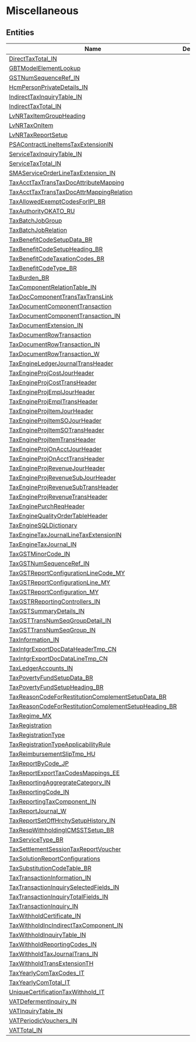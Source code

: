 
# Miscellaneous


## Entities

|Name|Description|
|---|---|
|[DirectTaxTotal_IN](DirectTaxTotal_IN.cdm.json)||
|[GBTModelElementLookup](GBTModelElementLookup.cdm.json)||
|[GSTNumSequenceRef_IN](GSTNumSequenceRef_IN.cdm.json)||
|[HcmPersonPrivateDetails_IN](HcmPersonPrivateDetails_IN.cdm.json)||
|[IndirectTaxInquiryTable_IN](IndirectTaxInquiryTable_IN.cdm.json)||
|[IndirectTaxTotal_IN](IndirectTaxTotal_IN.cdm.json)||
|[LvNRTaxItemGroupHeading](LvNRTaxItemGroupHeading.cdm.json)||
|[LvNRTaxOnItem](LvNRTaxOnItem.cdm.json)||
|[LvNRTaxReportSetup](LvNRTaxReportSetup.cdm.json)||
|[PSAContractLineItemsTaxExtensionIN](PSAContractLineItemsTaxExtensionIN.cdm.json)||
|[ServiceTaxInquiryTable_IN](ServiceTaxInquiryTable_IN.cdm.json)||
|[ServiceTaxTotal_IN](ServiceTaxTotal_IN.cdm.json)||
|[SMAServiceOrderLineTaxExtension_IN](SMAServiceOrderLineTaxExtension_IN.cdm.json)||
|[TaxAcctTaxTransTaxDocAttributeMapping](TaxAcctTaxTransTaxDocAttributeMapping.cdm.json)||
|[TaxAcctTaxTransTaxDocAttrMappingRelation](TaxAcctTaxTransTaxDocAttrMappingRelation.cdm.json)||
|[TaxAllowedExemptCodesForIPI_BR](TaxAllowedExemptCodesForIPI_BR.cdm.json)||
|[TaxAuthorityOKATO_RU](TaxAuthorityOKATO_RU.cdm.json)||
|[TaxBatchJobGroup](TaxBatchJobGroup.cdm.json)||
|[TaxBatchJobRelation](TaxBatchJobRelation.cdm.json)||
|[TaxBenefitCodeSetupData_BR](TaxBenefitCodeSetupData_BR.cdm.json)||
|[TaxBenefitCodeSetupHeading_BR](TaxBenefitCodeSetupHeading_BR.cdm.json)||
|[TaxBenefitCodeTaxationCodes_BR](TaxBenefitCodeTaxationCodes_BR.cdm.json)||
|[TaxBenefitCodeType_BR](TaxBenefitCodeType_BR.cdm.json)||
|[TaxBurden_BR](TaxBurden_BR.cdm.json)||
|[TaxComponentRelationTable_IN](TaxComponentRelationTable_IN.cdm.json)||
|[TaxDocComponentTransTaxTransLink](TaxDocComponentTransTaxTransLink.cdm.json)||
|[TaxDocumentComponentTransaction](TaxDocumentComponentTransaction.cdm.json)||
|[TaxDocumentComponentTransaction_IN](TaxDocumentComponentTransaction_IN.cdm.json)||
|[TaxDocumentExtension_IN](TaxDocumentExtension_IN.cdm.json)||
|[TaxDocumentRowTransaction](TaxDocumentRowTransaction.cdm.json)||
|[TaxDocumentRowTransaction_IN](TaxDocumentRowTransaction_IN.cdm.json)||
|[TaxDocumentRowTransaction_W](TaxDocumentRowTransaction_W.cdm.json)||
|[TaxEngineLedgerJournalTransHeader](TaxEngineLedgerJournalTransHeader.cdm.json)||
|[TaxEngineProjCostJourHeader](TaxEngineProjCostJourHeader.cdm.json)||
|[TaxEngineProjCostTransHeader](TaxEngineProjCostTransHeader.cdm.json)||
|[TaxEngineProjEmplJourHeader](TaxEngineProjEmplJourHeader.cdm.json)||
|[TaxEngineProjEmplTransHeader](TaxEngineProjEmplTransHeader.cdm.json)||
|[TaxEngineProjItemJourHeader](TaxEngineProjItemJourHeader.cdm.json)||
|[TaxEngineProjItemSOJourHeader](TaxEngineProjItemSOJourHeader.cdm.json)||
|[TaxEngineProjItemSOTransHeader](TaxEngineProjItemSOTransHeader.cdm.json)||
|[TaxEngineProjItemTransHeader](TaxEngineProjItemTransHeader.cdm.json)||
|[TaxEngineProjOnAcctJourHeader](TaxEngineProjOnAcctJourHeader.cdm.json)||
|[TaxEngineProjOnAcctTransHeader](TaxEngineProjOnAcctTransHeader.cdm.json)||
|[TaxEngineProjRevenueJourHeader](TaxEngineProjRevenueJourHeader.cdm.json)||
|[TaxEngineProjRevenueSubJourHeader](TaxEngineProjRevenueSubJourHeader.cdm.json)||
|[TaxEngineProjRevenueSubTransHeader](TaxEngineProjRevenueSubTransHeader.cdm.json)||
|[TaxEngineProjRevenueTransHeader](TaxEngineProjRevenueTransHeader.cdm.json)||
|[TaxEnginePurchReqHeader](TaxEnginePurchReqHeader.cdm.json)||
|[TaxEngineQualityOrderTableHeader](TaxEngineQualityOrderTableHeader.cdm.json)||
|[TaxEngineSQLDictionary](TaxEngineSQLDictionary.cdm.json)||
|[TaxEngineTaxJournalLineTaxExtensionIN](TaxEngineTaxJournalLineTaxExtensionIN.cdm.json)||
|[TaxEngineTaxJournal_IN](TaxEngineTaxJournal_IN.cdm.json)||
|[TaxGSTMinorCode_IN](TaxGSTMinorCode_IN.cdm.json)||
|[TaxGSTNumSequenceRef_IN](TaxGSTNumSequenceRef_IN.cdm.json)||
|[TaxGSTReportConfigurationLineCode_MY](TaxGSTReportConfigurationLineCode_MY.cdm.json)||
|[TaxGSTReportConfigurationLine_MY](TaxGSTReportConfigurationLine_MY.cdm.json)||
|[TaxGSTReportConfiguration_MY](TaxGSTReportConfiguration_MY.cdm.json)||
|[TaxGSTRReportingControllers_IN](TaxGSTRReportingControllers_IN.cdm.json)||
|[TaxGSTSummaryDetails_IN](TaxGSTSummaryDetails_IN.cdm.json)||
|[TaxGSTTransNumSeqGroupDetail_IN](TaxGSTTransNumSeqGroupDetail_IN.cdm.json)||
|[TaxGSTTransNumSeqGroup_IN](TaxGSTTransNumSeqGroup_IN.cdm.json)||
|[TaxInformation_IN](TaxInformation_IN.cdm.json)||
|[TaxIntgrExportDocDataHeaderTmp_CN](TaxIntgrExportDocDataHeaderTmp_CN.cdm.json)||
|[TaxIntgrExportDocDataLineTmp_CN](TaxIntgrExportDocDataLineTmp_CN.cdm.json)||
|[TaxLedgerAccounts_IN](TaxLedgerAccounts_IN.cdm.json)||
|[TaxPovertyFundSetupData_BR](TaxPovertyFundSetupData_BR.cdm.json)||
|[TaxPovertyFundSetupHeading_BR](TaxPovertyFundSetupHeading_BR.cdm.json)||
|[TaxReasonCodeForRestitutionComplementSetupData_BR](TaxReasonCodeForRestitutionComplementSetupData_BR.cdm.json)||
|[TaxReasonCodeForRestitutionComplementSetupHeading_BR](TaxReasonCodeForRestitutionComplementSetupHeading_BR.cdm.json)||
|[TaxRegime_MX](TaxRegime_MX.cdm.json)||
|[TaxRegistration](TaxRegistration.cdm.json)||
|[TaxRegistrationType](TaxRegistrationType.cdm.json)||
|[TaxRegistrationTypeApplicabilityRule](TaxRegistrationTypeApplicabilityRule.cdm.json)||
|[TaxReimbursementSlipTmp_HU](TaxReimbursementSlipTmp_HU.cdm.json)||
|[TaxReportByCode_JP](TaxReportByCode_JP.cdm.json)||
|[TaxReportExportTaxCodesMappings_EE](TaxReportExportTaxCodesMappings_EE.cdm.json)||
|[TaxReportingAggregrateCategory_IN](TaxReportingAggregrateCategory_IN.cdm.json)||
|[TaxReportingCode_IN](TaxReportingCode_IN.cdm.json)||
|[TaxReportingTaxComponent_IN](TaxReportingTaxComponent_IN.cdm.json)||
|[TaxReportJournal_W](TaxReportJournal_W.cdm.json)||
|[TaxReportSetOffHrchySetupHistory_IN](TaxReportSetOffHrchySetupHistory_IN.cdm.json)||
|[TaxRespWithholdingICMSSTSetup_BR](TaxRespWithholdingICMSSTSetup_BR.cdm.json)||
|[TaxServiceType_BR](TaxServiceType_BR.cdm.json)||
|[TaxSettlementSessionTaxReportVoucher](TaxSettlementSessionTaxReportVoucher.cdm.json)||
|[TaxSolutionReportConfigurations](TaxSolutionReportConfigurations.cdm.json)||
|[TaxSubstitutionCodeTable_BR](TaxSubstitutionCodeTable_BR.cdm.json)||
|[TaxTransactionInformation_IN](TaxTransactionInformation_IN.cdm.json)||
|[TaxTransactionInquirySelectedFields_IN](TaxTransactionInquirySelectedFields_IN.cdm.json)||
|[TaxTransactionInquiryTotalFields_IN](TaxTransactionInquiryTotalFields_IN.cdm.json)||
|[TaxTransactionInquiry_IN](TaxTransactionInquiry_IN.cdm.json)||
|[TaxWithholdCertificate_IN](TaxWithholdCertificate_IN.cdm.json)||
|[TaxWithholdIncIndirectTaxComponent_IN](TaxWithholdIncIndirectTaxComponent_IN.cdm.json)||
|[TaxWithholdInquiryTable_IN](TaxWithholdInquiryTable_IN.cdm.json)||
|[TaxWithholdReportingCodes_IN](TaxWithholdReportingCodes_IN.cdm.json)||
|[TaxWithholdTaxJournalTrans_IN](TaxWithholdTaxJournalTrans_IN.cdm.json)||
|[TaxWithholdTransExtensionTH](TaxWithholdTransExtensionTH.cdm.json)||
|[TaxYearlyComTaxCodes_IT](TaxYearlyComTaxCodes_IT.cdm.json)||
|[TaxYearlyComTotal_IT](TaxYearlyComTotal_IT.cdm.json)||
|[UniqueCertificationTaxWithhold_IT](UniqueCertificationTaxWithhold_IT.cdm.json)||
|[VATDefermentInquiry_IN](VATDefermentInquiry_IN.cdm.json)||
|[VATInquiryTable_IN](VATInquiryTable_IN.cdm.json)||
|[VATPeriodicVouchers_IN](VATPeriodicVouchers_IN.cdm.json)||
|[VATTotal_IN](VATTotal_IN.cdm.json)||
